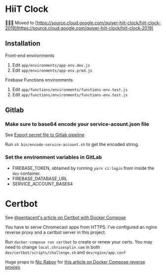# HiiT Clock

🚨🚨🚨 Moved to [https://source.cloud.google.com/quiver-hiit-clock/hiit-clock-2019](https://source.cloud.google.com/quiver-hiit-clock/hiit-clock-2019)





## Installation

Front-end environments

1. Edit `app/environments/app-env.dev.js`
2. Edit `app/environments/app-env.prod.js`

Firebase Functions environments

1. Edit `app/functions/environments/functions-env.test.js`
2. Edit `app/functions/environments/functions-env.test.js`

## Gitlab

### Make sure to base64 encode your service-acount.json file

See [Export secret file to Gitlab pipeline](https://medium.com/@michalkalita/export-secret-file-to-gitlab-pipeline-75789eee35bd)

Run `sh bin/encode-service-account.sh` to get the encoded string.

### Set the environment variables in GitLab

- FIREBASE_TOKEN, obtained by running `yarn ci:login` from inside the `dev` container.
- FIREBASE_DATABASE_URL
- SERVICE_ACCOUNT_BASE64

# Certbot

See [@pentacent's article on Certbot with Docker Compose](https://medium.com/@pentacent/nginx-and-lets-encrypt-with-docker-in-less-than-5-minutes-b4b8a60d3a71)

You have to serve Chromecast apps from HTTPS. I've configured an nginx reverse proxy and a certbot server in this project.

Run `docker-compose run certbot` to create or renew your certs. You may need to change `local.chrisesplin.com` in both `dev/certbot/scripts/challenge.sh` and `dev/nginx/app.conf`

Huge props to [Nic Raboy](https://twitter.com/nraboy) for [this article on Docker Compose reverse proxies](https://www.thepolyglotdeveloper.com/2017/03/nginx-reverse-proxy-containerized-docker-applications/)
